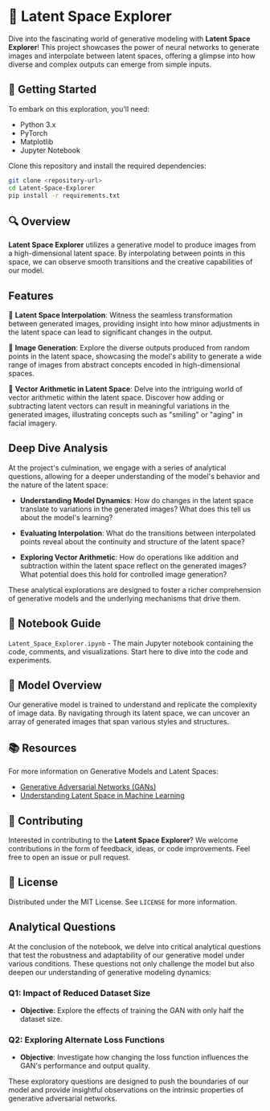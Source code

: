 
# 🎨 Latent Space Explorer

Dive into the fascinating world of generative modeling with **Latent Space Explorer**! This project showcases the power of neural networks to generate images and interpolate between latent spaces, offering a glimpse into how diverse and complex outputs can emerge from simple inputs.

## 🚀 Getting Started

To embark on this exploration, you'll need:

- Python 3.x
- PyTorch
- Matplotlib
- Jupyter Notebook

Clone this repository and install the required dependencies:

```bash
git clone <repository-url>
cd Latent-Space-Explorer
pip install -r requirements.txt
```

## 🔍 Overview

**Latent Space Explorer** utilizes a generative model to produce images from a high-dimensional latent space. By interpolating between points in this space, we can observe smooth transitions and the creative capabilities of our model.

## Features

🌌 **Latent Space Interpolation**: Witness the seamless transformation between generated images, providing insight into how minor adjustments in the latent space can lead to significant changes in the output.

🎨 **Image Generation**: Explore the diverse outputs produced from random points in the latent space, showcasing the model's ability to generate a wide range of images from abstract concepts encoded in high-dimensional spaces.

🔢 **Vector Arithmetic in Latent Space**: Delve into the intriguing world of vector arithmetic within the latent space. Discover how adding or subtracting latent vectors can result in meaningful variations in the generated images, illustrating concepts such as "smiling" or "aging" in facial imagery.

## Deep Dive Analysis

At the project's culmination, we engage with a series of analytical questions, allowing for a deeper understanding of the model's behavior and the nature of the latent space:

- **Understanding Model Dynamics**: How do changes in the latent space translate to variations in the generated images? What does this tell us about the model's learning?

- **Evaluating Interpolation**: What do the transitions between interpolated points reveal about the continuity and structure of the latent space?

- **Exploring Vector Arithmetic**: How do operations like addition and subtraction within the latent space reflect on the generated images? What potential does this hold for controlled image generation?

These analytical explorations are designed to foster a richer comprehension of generative models and the underlying mechanisms that drive them.

## 📘 Notebook Guide

`Latent_Space_Explorer.ipynb` - The main Jupyter notebook containing the code, comments, and visualizations. Start here to dive into the code and experiments.

## 🤖 Model Overview

Our generative model is trained to understand and replicate the complexity of image data. By navigating through its latent space, we can uncover an array of generated images that span various styles and structures.

## 📚 Resources

For more information on Generative Models and Latent Spaces:

- [Generative Adversarial Networks (GANs)](https://papers.nips.cc/paper/5423-generative-adversarial-nets.pdf)
- [Understanding Latent Space in Machine Learning](https://towardsdatascience.com/understanding-latent-space-in-machine-learning-de5a7c687d8d)

## 🤝 Contributing

Interested in contributing to the **Latent Space Explorer**? We welcome contributions in the form of feedback, ideas, or code improvements. Feel free to open an issue or pull request.

## 📜 License

Distributed under the MIT License. See `LICENSE` for more information.


## Analytical Questions

At the conclusion of the notebook, we delve into critical analytical questions that test the robustness and adaptability of our generative model under various conditions. These questions not only challenge the model but also deepen our understanding of generative modeling dynamics:

### Q1: Impact of Reduced Dataset Size

- **Objective**: Explore the effects of training the GAN with only half the dataset size.


### Q2: Exploring Alternate Loss Functions

- **Objective**: Investigate how changing the loss function influences the GAN's performance and output quality.


These exploratory questions are designed to push the boundaries of our model and provide insightful observations on the intrinsic properties of generative adversarial networks.

